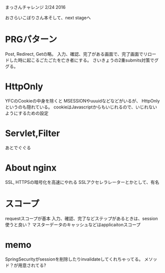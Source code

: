 まっさんチャレンジ 2/24 2016

おさらいこぼりさん本そして、next stageへ

# PRGパターン
Post, Redirect, Getの略。
入力、確認、完了がある画面で、完了画面でリロードした時に起こるごたごたを亡き者にする。
さいきょうの2重submits対策でググる。

# HttpOnly
YFCのCookieの中身を除くと
MSESSIONやuuuidなどなどがいるが、 HttpOnlyというのも隠れている。
cookieはJavascriptからもいじれるので、いじれないようにするための設定

# Servlet,Filter
あとでぐぐる

# About nginx
SSL, HTTPSの暗号化を高速にやれる
SSLアクセレラレーターとかとして、有名

# スコープ
requestスコープが基本
入力、確認、完了などステップがあるときは、session使うと良い？
マスターデータのキャッシュなどはapplicaitonスコープ

# memo
SpringSecurityがsessionを削除したりinvalidateしてくれちゃってる。
メソッド？が用意されてる?
